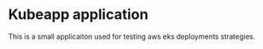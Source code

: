 # Kubeapp application

This is a small applicaiton used for testing aws eks deployments strategies.  


